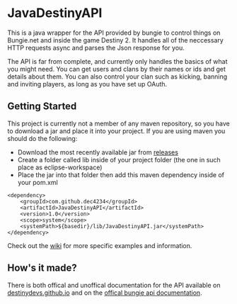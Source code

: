# JavaDestinyAPI
This is a java wrapper for the API provided by bungie to control things on Bungie.net and inside the game Destiny 2. It handles all of the neccessary HTTP requests async and parses the Json response for you.

The API is far from complete, and currently only handles the basics of what you might need. You can get users and clans by their names or ids and get details about them. You can also control your clan such as kicking, banning and inviting players, as long as you have set up OAuth.

## Getting Started
This project is currently not a member of any maven repository, so you have to download a jar and place it into your project. If you are using maven you should do the following:
- Download the most recently available jar from [releases](https://github.com/dec4234/JavaDestinyAPI/releases)
- Create a folder called lib inside of your project folder (the one in such place as eclipse-workspace)
- Place the jar into that folder then add this maven dependency inside of your pom.xml
```
<dependency>
    <groupId>com.github.dec4234</groupId>
    <artifactId>JavaDestinyAPI</artifactId>
    <version>1.0</version>
    <scope>system</scope>
    <systemPath>${basedir}/lib/JavaDestinyAPI.jar</systemPath>
</dependency>
```

Check out the [wiki](https://github.com/dec4234/JavaDestinyAPI/wiki/Getting-Started) for more specific examples and information.

## How's it made?
There is both offical and unoffical documentation for the API available on [destinydevs.github.io](http://destinydevs.github.io/BungieNetPlatform/docs/Endpoints) and on the [offical bungie api documentation](https://bungie-net.github.io/).
